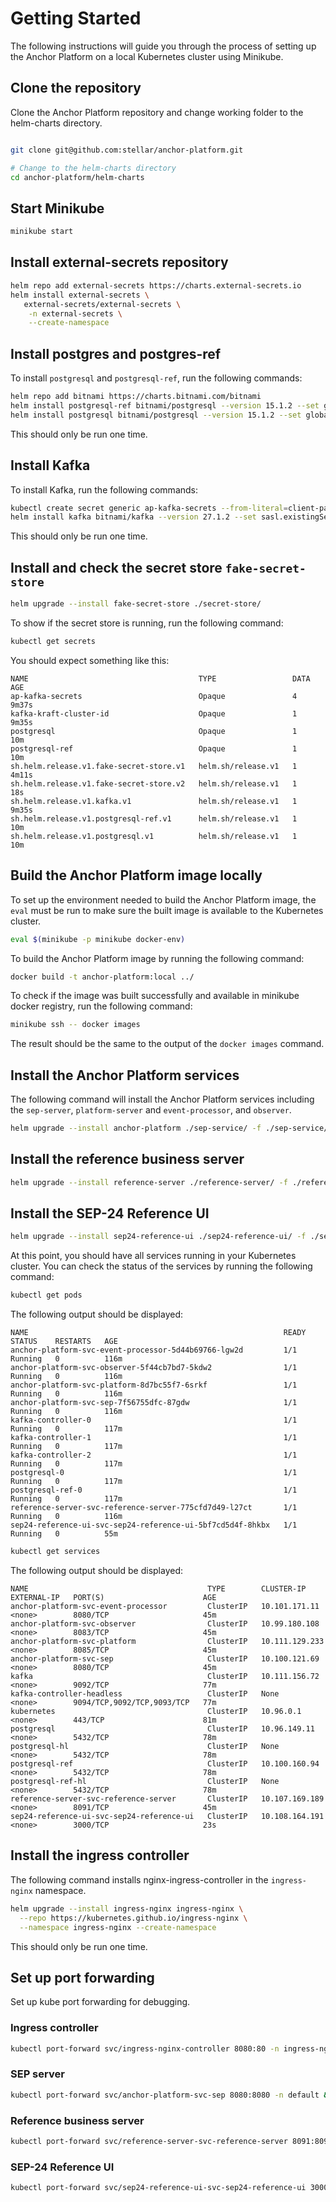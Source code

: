 # Getting Started

The following instructions will guide you through the process of setting up the Anchor Platform on a local Kubernetes
cluster using Minikube.

## Clone the repository

Clone the Anchor Platform repository and change working folder to the helm-charts directory.

```bash

git clone git@github.com:stellar/anchor-platform.git

# Change to the helm-charts directory
cd anchor-platform/helm-charts
```

## Start Minikube

```bash
minikube start
```

## Install external-secrets repository

```bash
helm repo add external-secrets https://charts.external-secrets.io
helm install external-secrets \
   external-secrets/external-secrets \
    -n external-secrets \
    --create-namespace
```

## Install postgres and postgres-ref

To install `postgresql` and `postgresql-ref`, run the following commands:

```bash
helm repo add bitnami https://charts.bitnami.com/bitnami
helm install postgresql-ref bitnami/postgresql --version 15.1.2 --set global.postgresql.auth.postgresPassword=123456789
helm install postgresql bitnami/postgresql --version 15.1.2 --set global.postgresql.auth.postgresPassword=123456789
```

This should only be run one time.

## Install Kafka

To install Kafka, run the following commands:

```bash
kubectl create secret generic ap-kafka-secrets --from-literal=client-passwords=123456789 --from-literal=controller-password=123456789 --from-literal=inter-broker-password=123456789 --from-literal=system-user-password=123456789
helm install kafka bitnami/kafka --version 27.1.2 --set sasl.existingSecret=ap-kafka-secrets
```

This should only be run one time.

## Install and check the secret store `fake-secret-store`

```bash
helm upgrade --install fake-secret-store ./secret-store/
```

To show if the secret store is running, run the following command:

```bash
kubectl get secrets
```

You should expect something like this:

```
NAME                                      TYPE                 DATA   AGE
ap-kafka-secrets                          Opaque               4      9m37s
kafka-kraft-cluster-id                    Opaque               1      9m35s
postgresql                                Opaque               1      10m
postgresql-ref                            Opaque               1      10m
sh.helm.release.v1.fake-secret-store.v1   helm.sh/release.v1   1      4m11s
sh.helm.release.v1.fake-secret-store.v2   helm.sh/release.v1   1      18s
sh.helm.release.v1.kafka.v1               helm.sh/release.v1   1      9m35s
sh.helm.release.v1.postgresql-ref.v1      helm.sh/release.v1   1      10m
sh.helm.release.v1.postgresql.v1          helm.sh/release.v1   1      10m
````

## Build the Anchor Platform image locally

To set up the environment needed to build the Anchor Platform image, the `eval` must be run to make sure the built image
is available to the Kubernetes cluster.

```bash
eval $(minikube -p minikube docker-env)
```

To build the Anchor Platform image by running the following command:

```bash
docker build -t anchor-platform:local ../
```

To check if the image was built successfully and available in minikube docker registry, run the following command:

```bash
minikube ssh -- docker images
```

The result should be the same to the output of the `docker images` command. 

## Install the Anchor Platform services

The following command will install the Anchor Platform services including the `sep-server`, `platform-server` and
`event-processor`, and `observer`.

```bash
helm upgrade --install anchor-platform ./sep-service/ -f ./sep-service/values.yaml
````

## Install the reference business server

```bash
helm upgrade --install reference-server ./reference-server/ -f ./reference-server/values.yaml
```

## Install the SEP-24 Reference UI

```bash
helm upgrade --install sep24-reference-ui ./sep24-reference-ui/ -f ./sep24-reference-ui/values.yaml
```

At this point, you should have all services running in your Kubernetes cluster. You can check the status of the services
by running the following command:

```bash
kubectl get pods
```

The following output should be displayed:

```
NAME                                                         READY   STATUS    RESTARTS   AGE
anchor-platform-svc-event-processor-5d44b69766-lgw2d         1/1     Running   0          116m
anchor-platform-svc-observer-5f44cb7bd7-5kdw2                1/1     Running   0          116m
anchor-platform-svc-platform-8d7bc55f7-6srkf                 1/1     Running   0          116m
anchor-platform-svc-sep-7f56755dfc-87gdw                     1/1     Running   0          116m
kafka-controller-0                                           1/1     Running   0          117m
kafka-controller-1                                           1/1     Running   0          117m
kafka-controller-2                                           1/1     Running   0          117m
postgresql-0                                                 1/1     Running   0          117m
postgresql-ref-0                                             1/1     Running   0          117m
reference-server-svc-reference-server-775cfd7d49-l27ct       1/1     Running   0          116m
sep24-reference-ui-svc-sep24-reference-ui-5bf7cd5d4f-8hkbx   1/1     Running   0          55m
```

```bash
kubectl get services
```

The following output should be displayed:

```
NAME                                        TYPE        CLUSTER-IP       EXTERNAL-IP   PORT(S)                      AGE
anchor-platform-svc-event-processor         ClusterIP   10.101.171.11    <none>        8080/TCP                     45m
anchor-platform-svc-observer                ClusterIP   10.99.180.108    <none>        8083/TCP                     45m
anchor-platform-svc-platform                ClusterIP   10.111.129.233   <none>        8085/TCP                     45m
anchor-platform-svc-sep                     ClusterIP   10.100.121.69    <none>        8080/TCP                     45m
kafka                                       ClusterIP   10.111.156.72    <none>        9092/TCP                     77m
kafka-controller-headless                   ClusterIP   None             <none>        9094/TCP,9092/TCP,9093/TCP   77m
kubernetes                                  ClusterIP   10.96.0.1        <none>        443/TCP                      81m
postgresql                                  ClusterIP   10.96.149.11     <none>        5432/TCP                     78m
postgresql-hl                               ClusterIP   None             <none>        5432/TCP                     78m
postgresql-ref                              ClusterIP   10.100.160.94    <none>        5432/TCP                     78m
postgresql-ref-hl                           ClusterIP   None             <none>        5432/TCP                     78m
reference-server-svc-reference-server       ClusterIP   10.107.169.189   <none>        8091/TCP                     45m
sep24-reference-ui-svc-sep24-reference-ui   ClusterIP   10.108.164.191   <none>        3000/TCP                     23s
```

## Install the ingress controller

The following command installs nginx-ingress-controller in the `ingress-nginx` namespace.

```bash
helm upgrade --install ingress-nginx ingress-nginx \
  --repo https://kubernetes.github.io/ingress-nginx \
  --namespace ingress-nginx --create-namespace
```

This should only be run one time.

## Set up port forwarding

Set up kube port forwarding for debugging.

### Ingress controller

```bash
kubectl port-forward svc/ingress-nginx-controller 8080:80 -n ingress-nginx &
```

### SEP server

```bash
kubectl port-forward svc/anchor-platform-svc-sep 8080:8080 -n default &
```

### Reference business server

```bash
kubectl port-forward svc/reference-server-svc-reference-server 8091:8091 -n default &
```

### SEP-24 Reference UI

```bash
kubectl port-forward svc/sep24-reference-ui-svc-sep24-reference-ui 3000:3000 -n default &
```
